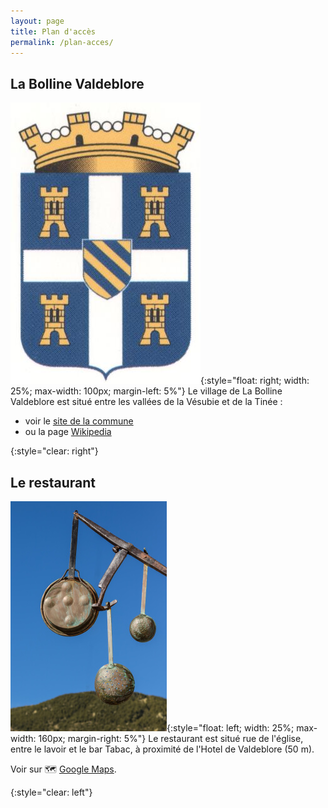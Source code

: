 ```yaml
---
layout: page
title: Plan d'accès
permalink: /plan-acces/
---
```


## La Bolline Valdeblore
![Blason Valdeblore](/assets/img/blason-valdeblore.jpg){:style="float: right; width: 25%; max-width: 100px; margin-left: 5%"}
Le village de La Bolline Valdeblore est situé entre les vallées de la Vésubie et de la Tinée :

* voir le [site de la commune](https://ville-valdeblore.fr/)
* ou la page [Wikipedia](https://fr.wikipedia.org/wiki/Valdeblore)

{:style="clear: right"}

## Le restaurant
![Casseroles](/assets/img/blason-casseroles.jpg){:style="float: left; width: 25%; max-width: 160px; margin-right: 5%"}
Le restaurant est situé rue de l'église, entre le lavoir et le bar Tabac, à proximité de l'Hotel de Valdeblore (50 m).

Voir sur 🗺️ [Google Maps](https://www.google.com/maps/search/44.07185+7.16812/@44.07185,7.1675728,19z).

{:style="clear: left"}
